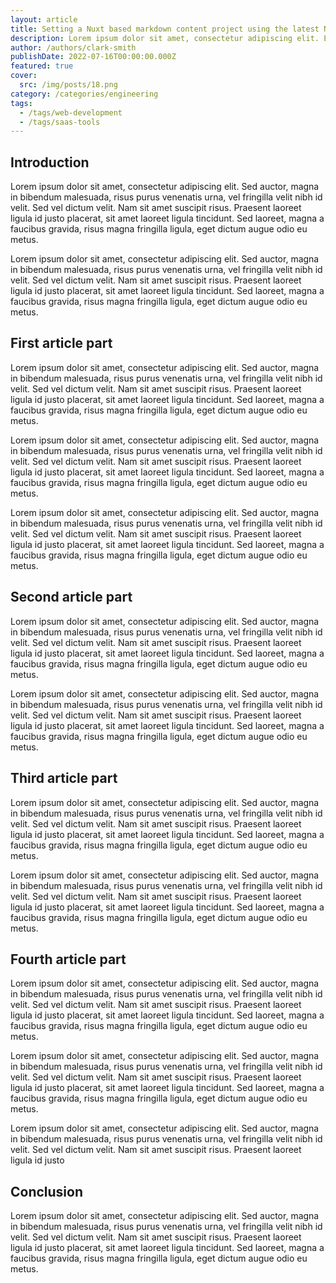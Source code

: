 ```yaml
---
layout: article
title: Setting a Nuxt based markdown content project using the latest Nuxt 3 release
description: Lorem ipsum dolor sit amet, consectetur adipiscing elit. Et nemo nimium beatus est; Idemne, quod iucunde? Duo Reges constructio interrete. At iamdecimum annum in spelunca iacet.
author: /authors/clark-smith
publishDate: 2022-07-16T00:00:00.000Z
featured: true
cover:
  src: /img/posts/18.png
category: /categories/engineering
tags:
  - /tags/web-development
  - /tags/saas-tools
---
```


## Introduction

Lorem ipsum dolor sit amet, consectetur adipiscing elit. Sed auctor, magna in bibendum malesuada, risus purus venenatis urna, vel fringilla velit nibh id velit. Sed vel dictum velit. Nam sit amet suscipit risus. Praesent laoreet ligula id justo placerat, sit amet laoreet ligula tincidunt. Sed laoreet, magna a faucibus gravida, risus magna fringilla ligula, eget dictum augue odio eu metus.

Lorem ipsum dolor sit amet, consectetur adipiscing elit. Sed auctor, magna in bibendum malesuada, risus purus venenatis urna, vel fringilla velit nibh id velit. Sed vel dictum velit. Nam sit amet suscipit risus. Praesent laoreet ligula id justo placerat, sit amet laoreet ligula tincidunt. Sed laoreet, magna a faucibus gravida, risus magna fringilla ligula, eget dictum augue odio eu metus.

## First article part
Lorem ipsum dolor sit amet, consectetur adipiscing elit. Sed auctor, magna in bibendum malesuada, risus purus venenatis urna, vel fringilla velit nibh id velit. Sed vel dictum velit. Nam sit amet suscipit risus. Praesent laoreet ligula id justo placerat, sit amet laoreet ligula tincidunt. Sed laoreet, magna a faucibus gravida, risus magna fringilla ligula, eget dictum augue odio eu metus.

Lorem ipsum dolor sit amet, consectetur adipiscing elit. Sed auctor, magna in bibendum malesuada, risus purus venenatis urna, vel fringilla velit nibh id velit. Sed vel dictum velit. Nam sit amet suscipit risus. Praesent laoreet ligula id justo placerat, sit amet laoreet ligula tincidunt. Sed laoreet, magna a faucibus gravida, risus magna fringilla ligula, eget dictum augue odio eu metus.

Lorem ipsum dolor sit amet, consectetur adipiscing elit. Sed auctor, magna in bibendum malesuada, risus purus venenatis urna, vel fringilla velit nibh id velit. Sed vel dictum velit. Nam sit amet suscipit risus. Praesent laoreet ligula id justo placerat, sit amet laoreet ligula tincidunt. Sed laoreet, magna a faucibus gravida, risus magna fringilla ligula, eget dictum augue odio eu metus.

## Second article part
Lorem ipsum dolor sit amet, consectetur adipiscing elit. Sed auctor, magna in bibendum malesuada, risus purus venenatis urna, vel fringilla velit nibh id velit. Sed vel dictum velit. Nam sit amet suscipit risus. Praesent laoreet ligula id justo placerat, sit amet laoreet ligula tincidunt. Sed laoreet, magna a faucibus gravida, risus magna fringilla ligula, eget dictum augue odio eu metus.

Lorem ipsum dolor sit amet, consectetur adipiscing elit. Sed auctor, magna in bibendum malesuada, risus purus venenatis urna, vel fringilla velit nibh id velit. Sed vel dictum velit. Nam sit amet suscipit risus. Praesent laoreet ligula id justo placerat, sit amet laoreet ligula tincidunt. Sed laoreet, magna a faucibus gravida, risus magna fringilla ligula, eget dictum augue odio eu metus.

## Third article part
Lorem ipsum dolor sit amet, consectetur adipiscing elit. Sed auctor, magna in bibendum malesuada, risus purus venenatis urna, vel fringilla velit nibh id velit. Sed vel dictum velit. Nam sit amet suscipit risus. Praesent laoreet ligula id justo placerat, sit amet laoreet ligula tincidunt. Sed laoreet, magna a faucibus gravida, risus magna fringilla ligula, eget dictum augue odio eu metus.

Lorem ipsum dolor sit amet, consectetur adipiscing elit. Sed auctor, magna in bibendum malesuada, risus purus venenatis urna, vel fringilla velit nibh id velit. Sed vel dictum velit. Nam sit amet suscipit risus. Praesent laoreet ligula id justo placerat, sit amet laoreet ligula tincidunt. Sed laoreet, magna a faucibus gravida, risus magna fringilla ligula, eget dictum augue odio eu metus.

## Fourth article part
Lorem ipsum dolor sit amet, consectetur adipiscing elit. Sed auctor, magna in bibendum malesuada, risus purus venenatis urna, vel fringilla velit nibh id velit. Sed vel dictum velit. Nam sit amet suscipit risus. Praesent laoreet ligula id justo placerat, sit amet laoreet ligula tincidunt. Sed laoreet, magna a faucibus gravida, risus magna fringilla ligula, eget dictum augue odio eu metus.

Lorem ipsum dolor sit amet, consectetur adipiscing elit. Sed auctor, magna in bibendum malesuada, risus purus venenatis urna, vel fringilla velit nibh id velit. Sed vel dictum velit. Nam sit amet suscipit risus. Praesent laoreet ligula id justo placerat, sit amet laoreet ligula tincidunt. Sed laoreet, magna a faucibus gravida, risus magna fringilla ligula, eget dictum augue odio eu metus.

Lorem ipsum dolor sit amet, consectetur adipiscing elit. Sed auctor, magna in bibendum malesuada, risus purus venenatis urna, vel fringilla velit nibh id velit. Sed vel dictum velit. Nam sit amet suscipit risus. Praesent laoreet ligula id justo

## Conclusion
Lorem ipsum dolor sit amet, consectetur adipiscing elit. Sed auctor, magna in bibendum malesuada, risus purus venenatis urna, vel fringilla velit nibh id velit. Sed vel dictum velit. Nam sit amet suscipit risus. Praesent laoreet ligula id justo placerat, sit amet laoreet ligula tincidunt. Sed laoreet, magna a faucibus gravida, risus magna fringilla ligula, eget dictum augue odio eu metus.